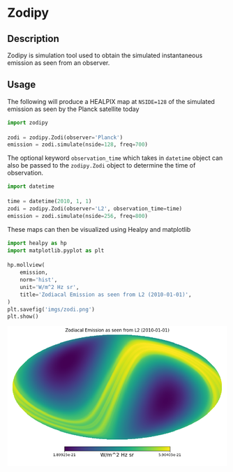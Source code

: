 # Zodipy

## Description
Zodipy is simulation tool used to obtain the simulated instantaneous emission as seen from an observer.

## Usage
The following will produce a HEALPIX map at `NSIDE=128` of the simulated
emission as seen by the Planck satellite today
```python
import zodipy

zodi = zodipy.Zodi(observer='Planck')
emission = zodi.simulate(nside=128, freq=700)
```

The optional keyword `observation_time` which takes in `datetime` object can
also be passed to the `zodipy.Zodi` object to determine the time of observation.
```python
import datetime

time = datetime(2010, 1, 1)
zodi = zodipy.Zodi(observer='L2', observation_time=time)
emission = zodi.simulate(nside=256, freq=800)
```

These maps can then be visualized using Healpy and matplotlib
```python
import healpy as hp
import matplotlib.pyplot as plt

hp.mollview(
    emission, 
    norm='hist', 
    unit='W/m^2 Hz sr', 
    title='Zodiacal Emission as seen from L2 (2010-01-01)', 
)
plt.savefig('imgs/zodi.png')
plt.show()
```

![plot](imgs/zodi.png)


